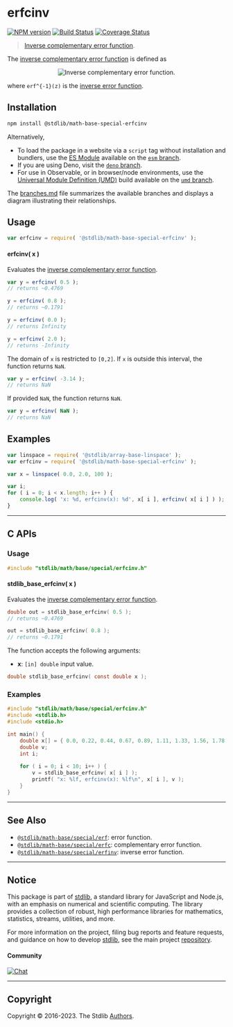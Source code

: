 <!--

@license Apache-2.0

Copyright (c) 2022 The Stdlib Authors.

Licensed under the Apache License, Version 2.0 (the "License");
you may not use this file except in compliance with the License.
You may obtain a copy of the License at

   http://www.apache.org/licenses/LICENSE-2.0

Unless required by applicable law or agreed to in writing, software
distributed under the License is distributed on an "AS IS" BASIS,
WITHOUT WARRANTIES OR CONDITIONS OF ANY KIND, either express or implied.
See the License for the specific language governing permissions and
limitations under the License.

-->

# erfcinv

[![NPM version][npm-image]][npm-url] [![Build Status][test-image]][test-url] [![Coverage Status][coverage-image]][coverage-url] <!-- [![dependencies][dependencies-image]][dependencies-url] -->

> [Inverse complementary error function][erfcinv].

<section class="intro">

The [inverse complementary error function][erfcinv] is defined as

<!-- <equation class="equation" label="eq:inverse_complementary_error_function" align="center" raw="\operatorname{erfc}^{-1}(1-z) = \operatorname{erf}^{-1}(z)" alt="Inverse complementary error function."> -->

<div class="equation" align="center" data-raw-text="\operatorname{erfc}^{-1}(1-z) = \operatorname{erf}^{-1}(z)" data-equation="eq:inverse_complementary_error_function">
    <img src="https://cdn.jsdelivr.net/gh/stdlib-js/stdlib@bb29798906e119fcb2af99e94b60407a270c9b32/lib/node_modules/@stdlib/math/base/special/erfcinv/docs/img/equation_inverse_complementary_error_function.svg" alt="Inverse complementary error function.">
    <br>
</div>

<!-- </equation> -->

where `erf^{-1}(z)` is the [inverse error function][@stdlib/math/base/special/erfinv].

</section>

<!-- /.intro -->

<section class="installation">

## Installation

```bash
npm install @stdlib/math-base-special-erfcinv
```

Alternatively,

-   To load the package in a website via a `script` tag without installation and bundlers, use the [ES Module][es-module] available on the [`esm` branch][esm-url].
-   If you are using Deno, visit the [`deno` branch][deno-url].
-   For use in Observable, or in browser/node environments, use the [Universal Module Definition (UMD)][umd] build available on the [`umd` branch][umd-url].

The [branches.md][branches-url] file summarizes the available branches and displays a diagram illustrating their relationships.

</section>

<section class="usage">

## Usage

```javascript
var erfcinv = require( '@stdlib/math-base-special-erfcinv' );
```

#### erfcinv( x )

Evaluates the [inverse complementary error function][erfcinv].

```javascript
var y = erfcinv( 0.5 );
// returns ~0.4769

y = erfcinv( 0.8 );
// returns ~0.1791

y = erfcinv( 0.0 );
// returns Infinity

y = erfcinv( 2.0 );
// returns -Infinity
```

The domain of `x` is restricted to `[0,2]`. If `x` is outside this interval, the function returns `NaN`.

```javascript
var y = erfcinv( -3.14 );
// returns NaN
```

If provided `NaN`, the function returns `NaN`.

```javascript
var y = erfcinv( NaN );
// returns NaN
```

</section>

<!-- /.usage -->

<section class="examples">

## Examples

<!-- eslint no-undef: "error" -->

```javascript
var linspace = require( '@stdlib/array-base-linspace' );
var erfcinv = require( '@stdlib/math-base-special-erfcinv' );

var x = linspace( 0.0, 2.0, 100 );

var i;
for ( i = 0; i < x.length; i++ ) {
    console.log( 'x: %d, erfcinv(x): %d', x[ i ], erfcinv( x[ i ] ) );
}
```

</section>

<!-- /.examples -->

<!-- C interface documentation. -->

* * *

<section class="c">

## C APIs

<!-- Section to include introductory text. Make sure to keep an empty line after the intro `section` element and another before the `/section` close. -->

<section class="intro">

</section>

<!-- /.intro -->

<!-- C usage documentation. -->

<section class="usage">

### Usage

```c
#include "stdlib/math/base/special/erfcinv.h"
```

#### stdlib_base_erfcinv( x )

Evaluates the [inverse complementary error function][erfcinv].

```c
double out = stdlib_base_erfcinv( 0.5 );
// returns ~0.4769

out = stdlib_base_erfcinv( 0.8 );
// returns ~0.1791
```

The function accepts the following arguments:

-   **x**: `[in] double` input value.

```c
double stdlib_base_erfcinv( const double x );
```

</section>

<!-- /.usage -->

<!-- C API usage notes. Make sure to keep an empty line after the `section` element and another before the `/section` close. -->

<section class="notes">

</section>

<!-- /.notes -->

<!-- C API usage examples. -->

<section class="examples">

### Examples

```c
#include "stdlib/math/base/special/erfcinv.h"
#include <stdlib.h>
#include <stdio.h>

int main() {
    double x[] = { 0.0, 0.22, 0.44, 0.67, 0.89, 1.11, 1.33, 1.56, 1.78, 2.0 };
    double v;
    int i;
    
    for ( i = 0; i < 10; i++ ) {
        v = stdlib_base_erfcinv( x[ i ] );
        printf( "x: %lf, erfcinv(x): %lf\n", x[ i ], v );
    }
}
```

</section>

<!-- /.examples -->

</section>

<!-- /.c -->

<!-- Section for related `stdlib` packages. Do not manually edit this section, as it is automatically populated. -->

<section class="related">

* * *

## See Also

-   <span class="package-name">[`@stdlib/math-base/special/erf`][@stdlib/math/base/special/erf]</span><span class="delimiter">: </span><span class="description">error function.</span>
-   <span class="package-name">[`@stdlib/math-base/special/erfc`][@stdlib/math/base/special/erfc]</span><span class="delimiter">: </span><span class="description">complementary error function.</span>
-   <span class="package-name">[`@stdlib/math-base/special/erfinv`][@stdlib/math/base/special/erfinv]</span><span class="delimiter">: </span><span class="description">inverse error function.</span>

</section>

<!-- /.related -->

<!-- Section for all links. Make sure to keep an empty line after the `section` element and another before the `/section` close. -->


<section class="main-repo" >

* * *

## Notice

This package is part of [stdlib][stdlib], a standard library for JavaScript and Node.js, with an emphasis on numerical and scientific computing. The library provides a collection of robust, high performance libraries for mathematics, statistics, streams, utilities, and more.

For more information on the project, filing bug reports and feature requests, and guidance on how to develop [stdlib][stdlib], see the main project [repository][stdlib].

#### Community

[![Chat][chat-image]][chat-url]

---

## Copyright

Copyright &copy; 2016-2023. The Stdlib [Authors][stdlib-authors].

</section>

<!-- /.stdlib -->

<!-- Section for all links. Make sure to keep an empty line after the `section` element and another before the `/section` close. -->

<section class="links">

[npm-image]: http://img.shields.io/npm/v/@stdlib/math-base-special-erfcinv.svg
[npm-url]: https://npmjs.org/package/@stdlib/math-base-special-erfcinv

[test-image]: https://github.com/stdlib-js/math-base-special-erfcinv/actions/workflows/test.yml/badge.svg?branch=main
[test-url]: https://github.com/stdlib-js/math-base-special-erfcinv/actions/workflows/test.yml?query=branch:main

[coverage-image]: https://img.shields.io/codecov/c/github/stdlib-js/math-base-special-erfcinv/main.svg
[coverage-url]: https://codecov.io/github/stdlib-js/math-base-special-erfcinv?branch=main

<!--

[dependencies-image]: https://img.shields.io/david/stdlib-js/math-base-special-erfcinv.svg
[dependencies-url]: https://david-dm.org/stdlib-js/math-base-special-erfcinv/main

-->

[chat-image]: https://img.shields.io/gitter/room/stdlib-js/stdlib.svg
[chat-url]: https://gitter.im/stdlib-js/stdlib/

[stdlib]: https://github.com/stdlib-js/stdlib

[stdlib-authors]: https://github.com/stdlib-js/stdlib/graphs/contributors

[umd]: https://github.com/umdjs/umd
[es-module]: https://developer.mozilla.org/en-US/docs/Web/JavaScript/Guide/Modules

[deno-url]: https://github.com/stdlib-js/math-base-special-erfcinv/tree/deno
[umd-url]: https://github.com/stdlib-js/math-base-special-erfcinv/tree/umd
[esm-url]: https://github.com/stdlib-js/math-base-special-erfcinv/tree/esm
[branches-url]: https://github.com/stdlib-js/math-base-special-erfcinv/blob/main/branches.md

[erfcinv]: https://en.wikipedia.org/wiki/Error_function#Inverse_functions

[@stdlib/math/base/special/erfinv]: https://github.com/stdlib-js/math-base-special-erfinv

<!-- <related-links> -->

[@stdlib/math/base/special/erf]: https://github.com/stdlib-js/math-base-special-erf

[@stdlib/math/base/special/erfc]: https://github.com/stdlib-js/math-base-special-erfc

<!-- </related-links> -->

</section>

<!-- /.links -->
